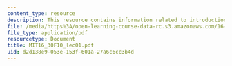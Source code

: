 ```yaml
---
content_type: resource
description: This resource contains information related to introduction.
file: /media/https%3A/open-learning-course-data-rc.s3.amazonaws.com/16-30-feedback-control-systems-fall-2010/d2d138e9053e153f601a27a6c6cc3b4d_MIT16_30F10_lec01.pdf
file_type: application/pdf
resourcetype: Document
title: MIT16_30F10_lec01.pdf
uid: d2d138e9-053e-153f-601a-27a6c6cc3b4d
---
```

